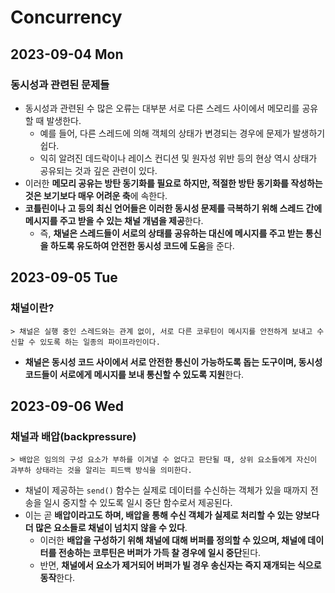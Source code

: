# Concurrency
## 2023-09-04 Mon
### 동시성과 관련된 문제들
* 동시성과 관련된 수 많은 오류는 대부분 서로 다른 스레드 사이에서 메모리를 공유할 때 발생한다.
  * 예를 들어, 다른 스레드에 의해 객체의 상태가 변경되는 경우에 문제가 발생하기 쉽다.
  * 익히 알려진 데드락이나 레이스 컨디션 및 원자성 위반 등의 현상 역시 상태가 공유되는 것과 깊은 관련이 있다.
* 이러한 **메모리 공유는 방탄 동기화를 필요로 하지만, 적절한 방탄 동기화를 작성하는 것은 보기보다 매우 어려운 축**에 속한다.
* **코틀린이나 고 등의 최신 언어들은 이러한 동시성 문제를 극복하기 위해 스레드 간에 메시지를 주고 받을 수 있는 채널 개념을 제공**한다.
  * 즉, **채널은 스레드들이 서로의 상태를 공유하는 대신에 메시지를 주고 받는 통신을 하도록 유도하여 안전한 동시성 코드에 도움**을 준다.

## 2023-09-05 Tue
### 채널이란?
```
> 채널은 실행 중인 스레드와는 관계 없이, 서로 다른 코루틴이 메시지를 안전하게 보내고 수신할 수 있도록 하는 일종의 파이프라인이다.
```
* **채널은 동시성 코드 사이에서 서로 안전한 통신이 가능하도록 돕는 도구이며, 동시성 코드들이 서로에게 메시지를 보내 통신할 수 있도록 지원**한다.

## 2023-09-06 Wed
### 채널과 배압(backpressure)
```
> 배압은 임의의 구성 요소가 부하를 이겨낼 수 없다고 판단될 때, 상위 요소들에게 자신이 과부하 상태라는 것을 알리는 피드백 방식을 의미한다.
```
* 채널이 제공하는 `send()` 함수는 실제로 데이터를 수신하는 객체가 있을 때까지 전송을 일시 중지할 수 있도록 일시 중단 함수로서 제공된다.
* 이는 곧 **배압이라고도 하며, 배압을 통해 수신 객체가 실제로 처리할 수 있는 양보다 더 많은 요소들로 채널이 넘치지 않을 수 있다**.
  * 이러한 **배압을 구성하기 위해 채널에 대해 버퍼를 정의할 수 있으며, 채널에 데이터를 전송하는 코루틴은 버퍼가 가득 찰 경우에 일시 중단**된다.
  * 반면, **채널에서 요소가 제거되어 버퍼가 빌 경우 송신자는 즉지 재개되는 식으로 동작**한다.